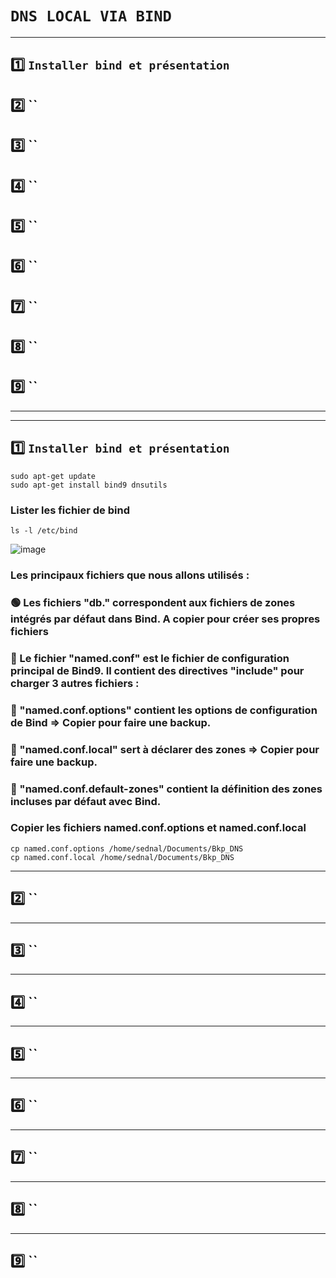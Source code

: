
# `DNS LOCAL VIA BIND`

---

## 1️⃣ `Installer bind et présentation`
## 2️⃣ ``
## 3️⃣ ``
## 4️⃣ ``
## 5️⃣ ``
## 6️⃣ ``
## 7️⃣ ``
## 8️⃣ ``
## 9️⃣ ``



---
---

## 1️⃣ `Installer bind et présentation`

    sudo apt-get update
    sudo apt-get install bind9 dnsutils

### Lister les fichier de bind 
    ls -l /etc/bind

![image](https://github.com/user-attachments/assets/9152d40c-d710-4e85-8872-47957c508322)

### Les principaux fichiers que nous allons utilisés :

### 🟢  Les fichiers "db.<nom>" correspondent aux fichiers de zones intégrés par défaut dans Bind. A copier pour créer ses propres fichiers

### 🔵 Le fichier "named.conf" est le fichier de configuration principal de Bind9. Il contient des directives "include" pour charger 3 autres fichiers :

### 🔴 "named.conf.options" contient les options de configuration de Bind => Copier pour faire une backup.
### 🔴 "named.conf.local" sert à déclarer des zones => Copier pour faire une backup.
### 🔴 "named.conf.default-zones" contient la définition des zones incluses par défaut avec Bind.

### Copier les fichiers named.conf.options et named.conf.local

    cp named.conf.options /home/sednal/Documents/Bkp_DNS 
    cp named.conf.local /home/sednal/Documents/Bkp_DNS 
---

## 2️⃣ ``

---

## 3️⃣ ``

---

## 4️⃣ ``

---

## 5️⃣ ``

---

## 6️⃣ ``

---

## 7️⃣ ``

---

## 8️⃣ ``

---

## 9️⃣ ``
